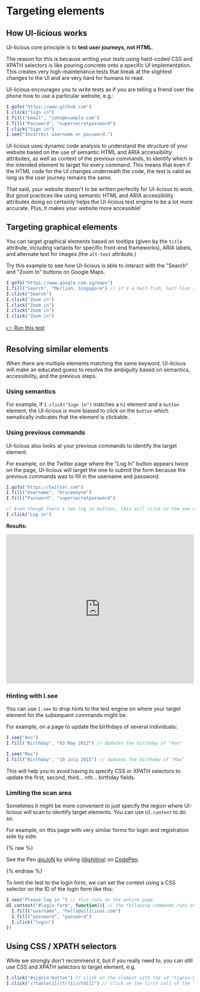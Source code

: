 # Targeting elements

## How UI-licious works

UI-licious core principle is to __test user journeys, not HTML__. 

The reason for this is because writing your tests using hard-coded CSS and XPATH selectors is like pouring concrete onto a specific UI implementation. This creates very high-maintenance tests that break at the slightest changes to the UI and are very hard for humans to read. 

UI-licious encourages you to write tests as if you are telling a friend over the phone how to use a particular website, e.g.:

```javascript
I.goTo("https://www.github.com")
I.click("Sign in")
I.fill("Email", "john@example.com")
I.fill("Password", "supersecretpassword")
I.click("Sign in")
I.see("Incorrect username or password.")
```

UI-licious uses dynamic code analysis to understand the structure of your website based on the use of semantic HTML and ARIA accessibility attributes, as well as context of the previous commands, to identify which is the intended element to target for every command. This means that even if the HTML code for the UI changes underneath the code, the test is valid as long as the user journey remains the same.

That said, your website doesn't to be written perfectly for UI-licious to work. But good practices like using semantic HTML and ARIA accessibility attributes doing so certainly helps the UI-licious test engine to be a lot more accurate. Plus, it makes your website more accessible!

## Targeting graphical elements

You can target graphical elements based on tooltips (given by the `title` attribute, including variants for specific front-end frameworks), ARIA labels, and alternate text for images (the `alt-text` attribute.)

Try this example to see how UI-licious is able to interact with the "Search" and "Zoom In" buttons on Google Maps.

```javascript
I.goTo("https://www.google.com.sg/maps")
I.fill("Search", "Merlion, Singapore") // it's a half-fish, half-lion statue
I.click("Search")
I.click("Zoom in")
I.click("Zoom in")
I.click("Zoom in")
I.click("Zoom in")
```

<a class="btn btn-primary" href="https://snippet.uilicious.com/test/public/PkTu3tBWFvYDvFUbcUpmaP" target="_blank">👉 Run this test</a>

## Resolving similar elements

When there are multiple elements matching the same keyword, UI-licious will make an educated guess to resolve the ambiguity based on semantics, accessibility, and the previous steps. 

### Using semantics

For example, if `I.click("Sign in")` matches a `h1` element and a `button` element, the UI-licious is more biased to click on the `button` which sematically indicates that the element is clickable. 

### Using previous commands

UI-licious also looks at your previous commands to identify the target element.

For example, on the Twitter page where the "Log In" button appears twice on the page, UI-licious will target the one to submit the form because the previous commands was to fill in the username and password:

```javascript
I.goTo("https://twitter.com")
I.fill("Username", "brucewayne")
I.fill("Password", "supersecretpassword")

// Even though there's two log in buttons, this will click on the one near the "username" and "password" fields.
I.click("Log in") 
```

__Results:__

<iframe src="https://snippet.uilicious.com/embed/test/public/Fj3vkLRmW12UTkGdAknQVq?step=4&autoplay=0" frameborder="0" width="100%" height="400px;"></iframe>

### Hinting with I.see 

You can use `I.see` to drop hints to the test engine on where your target element for the subsequent commands might be.

For example, on a page to update the birthdays of several individuals:
```javascript
I.see("Ann")
I.fill("Birthday", "03 May 2012") // Updates the birthday of "Ann"

I.see("Max")
I.fill("Birthday", "19 July 2015") // Updates the birthday of "Max"
```

This will help you to avoid having to specify CSS or XPATH selectors to update the first, second, third... nth... birthday fields.

### Limiting the scan area

Sometimes it might be more convenient to just specify the region where UI-licious will scan to identify target elements. You can use `UI.context` to do so.

For example, on this page with very similar forms for login and registration side by side:

{% raw %}
<p data-height="400" data-theme-id="0" data-slug-hash="gjoJoN" data-default-tab="html,result" data-user="shiling" data-pen-title="gjoJoN" class="codepen">See the Pen <a href="https://codepen.io/shiling/pen/gjoJoN/">gjoJoN</a> by shiling (<a href="https://codepen.io/shiling">@shiling</a>) on <a href="https://codepen.io">CodePen</a>.</p>
<script async src="https://static.codepen.io/assets/embed/ei.js"></script>
{% endraw %}

To limit the test to the login form, we can set the context using a CSS selector on the ID of the login form like this:
```javascript
I.see("Please log in ") // this runs on the entire page
UI.context("#login-form", function(){ // the following commands runs on the login form on
  I.fill("username", "hello@uilicious.com")
  I.fill("password", "password")
  I.click("login")
})
```

## Using CSS / XPATH selectors

While we strongly don't recommend it, but if you really need to, you can still use CSS and XPATH selectors to target element, e.g.

```javascript
I.click("#signin-button") // click on the element with the id "signin-button"
I.click("//table[1]//tr[1]//td[1]") // click on the first cell of the first row of the first table
```




